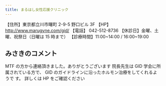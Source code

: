 ```yaml
---
title: まるはし女性応援クリニック
---
```

【住所】東京都立川市曙町 2-9-5 野口ビル 3F
【HP】 <http://www.marugyne.com/gid/>
【電話】 042-512-8736
【休診日】金曜、土曜、祝祭日（日曜は 15 時まで） 【診療時間】11:00~14:00 / 16:00~19:00
## みさきのコメント
MTF の方から連絡頂きました。ありがとうございます 院長先生は GID 学会に所属されている方で、
GID のガイドラインに沿ったホルモン治療をしてくれるようで す。
詳しくは HP をご確認ください
